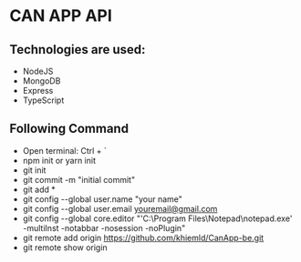 # CAN APP API

## Technologies are used:
- NodeJS
- MongoDB
- Express
- TypeScript

## Following Command
- Open terminal: Ctrl + `
- npm init or yarn init
- git init
- git commit -m "initial commit"
- git add *
- git config --global user.name "your name"
- git config --global user.email youremail@gmail.com
- git config --global core.editor "'C:\Program Files\Notepad\notepad.exe' -multiInst -notabbar -nosession -noPlugin"
- git remote add origin https://github.com/khiemld/CanApp-be.git
- git remote show origin
